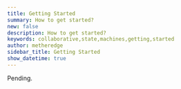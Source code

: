 ```yaml
---
title: Getting Started
summary: How to get started?
new: false
description: How to get started?
keywords: collaborative,state,machines,getting,started
author: metheredge
sidebar_title: Getting Started
show_datetime: true
---
```


Pending.